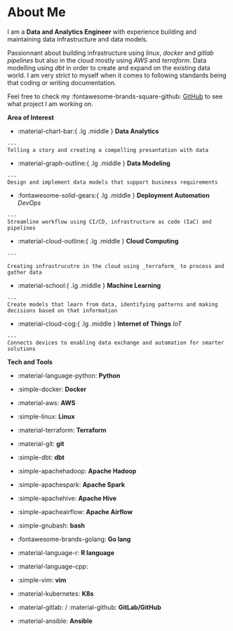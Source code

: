 # About Me

I am a **Data and Analytics Engineer** with experience building and maintaining data infrastructure and data models.

Passionnant about building infrastructure using _linux_, _docker_ and _gitlab pipelines_ but also in the cloud mostly using _AWS_ and _terraform_. Data modelling using _dbt_ in order to create and expand on the existing data world. I am very strict to myself when it comes to following standards being that coding or writing documentation.

	
Feel free to check my :fontawesome-brands-square-github: [GitHub](https://github.com/ditmarhalla) to see what project I am working on.

**Area of Interest**
<div class="grid cards" markdown>

  -   :material-chart-bar:{ .lg .middle } __Data Analytics__

    ---
    Telling a story and creating a compelling presantation with data

  -   :material-graph-outline:{ .lg .middle } __Data Modeling__

    ---
    Design and implement data models that support business requirements

  -   :fontawesome-solid-gears:{ .lg .middle } __Deployment Automation__ *DevOps*

    ---
    Streamline workflow using CI/CD, infrastructure as code (IaC) and pipelines

  -   :material-cloud-outline:{ .lg .middle } __Cloud Computing__

    ---

    Creating infrastrucutre in the cloud using _terraform_ to process and gather data

  -   :material-school:{ .lg .middle } __Machine Learning__

    ---
    Create models that learn from data, identifying patterns and making decisions based on that information

  -   :material-cloud-cog:{ .lg .middle } __Internet of Things__ *IoT*

    ---
    Connects devices to enabling data exchange and automation for smarter solutions

</div>



**Tech and Tools**

<div class="grid cards" markdown>

- :material-language-python: __Python__
- :simple-docker: __Docker__
- :material-aws: __AWS__
- :simple-linux: __Linux__
- :material-terraform: __Terraform__
- :material-git: __git__
- :simple-dbt: __dbt__

- :simple-apachehadoop: __Apache Hadoop__
- :simple-apachespark: __Apache Spark__
- :simple-apachehive: __Apache Hive__
- :simple-apacheairflow: __Apache Airflow__

- :simple-gnubash: __bash__
- :fontawesome-brands-golang: __Go lang__
- :material-language-r: __R language__
- :material-language-cpp:
- :simple-vim: __vim__
- :material-kubernetes: __K8s__
- :material-gitlab: / :material-github: __GitLab/GitHub__
- :material-ansible: __Ansible__
</div>

